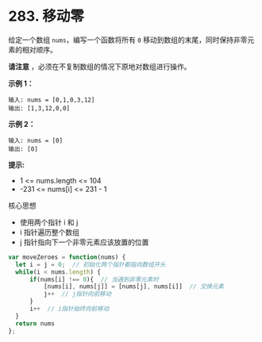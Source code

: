 # 283. 移动零

给定一个数组 `nums`，编写一个函数将所有 `0` 移动到数组的末尾，同时保持非零元素的相对顺序。

**请注意** ，必须在不复制数组的情况下原地对数组进行操作。

**示例 1：**

```
输入: nums = [0,1,0,3,12]
输出: [1,3,12,0,0]
```

**示例 2：**

```
输入: nums = [0]
输出: [0]
```

**提示:**

- 1 <= nums.length <= 104
- -231 <= nums[i] <= 231 - 1

核心思想
- 使用两个指针 i 和 j
- i 指针遍历整个数组
- j 指针指向下一个非零元素应该放置的位置

```js
var moveZeroes = function(nums) {
  let i = j = 0;  // 初始化两个指针都指向数组开头
  while(i < nums.length) {
      if(nums[i] !== 0){  // 当遇到非零元素时
          [nums[i], nums[j]] = [nums[j], nums[i]]  // 交换元素
          j++  // j指针向前移动
      }
      i++  // i指针始终向前移动
  }
  return nums
};
```